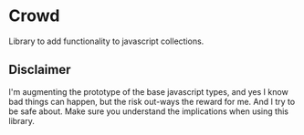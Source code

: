 # Crowd 

Library to add functionality to javascript collections. 

## Disclaimer 

I'm augmenting the prototype of the base javascript types, and yes I know bad things can happen, but the risk out-ways 
the reward for me. And I try to be safe about. Make sure you understand the implications when using this library. 